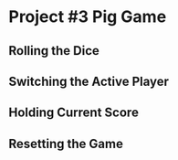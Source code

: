 
# Project #3 Pig Game

## Rolling the Dice

## Switching the Active Player

## Holding Current Score

## Resetting the Game

